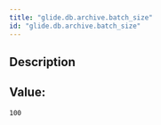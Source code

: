 ```yaml
---
title: "glide.db.archive.batch_size"
id: "glide.db.archive.batch_size"
---
```

## Description



## Value: 
```
100
```